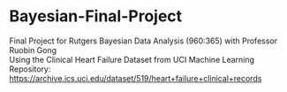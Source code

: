 # Bayesian-Final-Project
Final Project for Rutgers Bayesian Data Analysis (960:365) with Professor Ruobin Gong <br> 
Using the Clinical Heart Failure Dataset from UCI Machine Learning Repository: https://archive.ics.uci.edu/dataset/519/heart+failure+clinical+records
